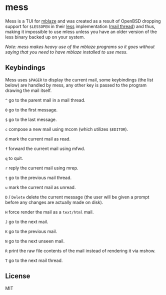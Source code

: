 # mess

Mess is a TUI for [mblaze](https://github.com/leahneukirchen/mblaze)
and was created as a result of OpenBSD dropping support for `$LESSOPEN`
in their [less](https://man.openbsd.org/less.1) implementation
([mail thread](https://marc.info/?l=openbsd-tech&m=171310714302503&w=2))
and thus, making it impossible to use mless unless you have an older
version of the less binary backed up on your system.

*Note: mess makes heavy use of the mblaze programs so it goes without
saying that you need to have mblaze installed to use mess.*

## Keybindings

Mess uses `$PAGER` to display the current mail, some keybindings
(the list below) are handled by mess, any other key is passed to
the program drawing the mail itself.

`^` go to the parent mail in a mail thread.

`0` go to the first message.

`$` go to the last message.

`c` compose a new mail using mcom (which utilizes `$EDITOR`).

`d` mark the current mail as read.

`f` forward the current mail using mfwd.

`q` to quit.

`r` reply the current mail using mrep.

`t` go to the previous mail thread.

`u` mark the current mail as unread.

`D` / `Delete` delete the current message (the user will be given
a prompt before any changes are actually made on disk).

`H` force render the mail as a `text/html` mail.

`J` go to the next mail.

`K` go to the previous mail.

`N` go to the next unseen mail.

`R` print the raw file contents of the mail instead of rendering it via mshow.

`T` go to the next mail thread.

## License

MIT

